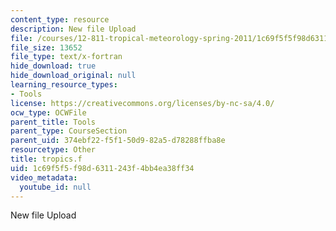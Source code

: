 ```yaml
---
content_type: resource
description: New file Upload
file: /courses/12-811-tropical-meteorology-spring-2011/1c69f5f5f98d6311243f4bb4ea38ff34_tropics.f
file_size: 13652
file_type: text/x-fortran
hide_download: true
hide_download_original: null
learning_resource_types:
- Tools
license: https://creativecommons.org/licenses/by-nc-sa/4.0/
ocw_type: OCWFile
parent_title: Tools
parent_type: CourseSection
parent_uid: 374ebf22-f5f1-50d9-82a5-d78288ffba8e
resourcetype: Other
title: tropics.f
uid: 1c69f5f5-f98d-6311-243f-4bb4ea38ff34
video_metadata:
  youtube_id: null
---
```

New file Upload